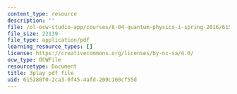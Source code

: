 ```yaml
---
content_type: resource
description: ''
file: /ol-ocw-studio-app/courses/8-04-quantum-physics-i-spring-2016/615280f02ca30f454afd209c160cf55d_1D4VPbhDy_A.pdf
file_size: 22139
file_type: application/pdf
learning_resource_types: []
license: https://creativecommons.org/licenses/by-nc-sa/4.0/
ocw_type: OCWFile
resourcetype: Document
title: 3play pdf file
uid: 615280f0-2ca3-0f45-4afd-209c160cf55d
---
```

